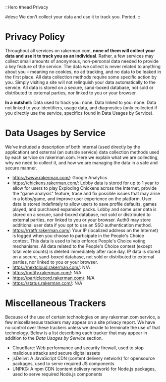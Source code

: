 ::Hero
#head
Privacy

#desc
We don't collect your data and use it to track you. Period.
::

# Privacy Policy
Throughout all services on rakerman.com, **none of them will collect your data and use it to track you as an individual**. 
Rather, a few services may collect small amounts of anonymous, non-personal data needed to provide a key feature of the service. 
The data we collect is never related to anything about you – meaning no cookies, no ad tracking, and no data to be leaked in the first place. 
All data collection methods require some specific action by you. 
Simply visiting a site will not relinquish your data automatically to the service. 
All data is stored on a secure, sand-boxed database, not sold or distributed to external parties, nor linked to you or your browser.

**In a nutshell:** Data used to track you: none.
Data linked to you: none. 
Data not linked to you: identifiers, usage data, and diagnostics (only collected if you directly use the service, specifics found in Data Usages by Service).

# Data Usages by Service
We've included a description of both internal (used directly by the application) and external (an outside service) data collection methods used by each service on rakerman.com. 
Here we explain what we are collecting, why we need to collect it, and how we are managing the data in a safe and secure manner.

- https://www.rakerman.com/: Google Analytics.
- https://chickens.rakerman.com/: Lobby data is stored for up to 1 year to allow for users to play Exploding Chickens across the Internet, provide the "game analysis" feature, trace and fix possible issues that may arise in a lobby/game, and improve user experience on the platform. User data is stored indefintely to allow users to save profile defaults, games played, and purchased expansion packs. Lobby and some user data is stored on a secure, sand-boxed database, not sold or distributed to external parties, nor linked to you or your browser. Auth0 may store additional user data if you opt to use an SSO authentication method.
- https://rratfr.rakerman.com/: Your IP (localized address on the Internet) is logged when you choose to participate in the People's Choice contest. This data is used to help enforce People's Choice voting mechanisms. All data related to the People's Choice contest (except total vote counts) is deleted immediately after race day. IP data is stored on a secure, sand-boxed database, not sold or distributed to external parties, nor linked to you or your browser.
- https://nextcloud.rakerman.com/: N/A
- https://notify.rakerman.com/: N/A
- https://particlecord.rakerman.com/: N/A
- https://status.rakerman.com/: N/A

# Miscellaneous Trackers

Because of the use of certain technologies on any rakerman.com service, a few miscellaneous trackers may appear on a site privacy report. 
We have no control over these trackers unless we decide to terminate the use of that technology. 
Below is a list describing each tracker that may appear in addition to the _Data Usages by Service_ section.

- Cloudflare: Web performance and security firewall, used to stop malicious attacks and secure digital assets
- jsDelivr: A JavaScript CDN (content delivery network) for opensource packages, used to serve required JS components
- UNPKG: A npm CDN (content delivery network) for Node.js packages, used to serve required Node.js components